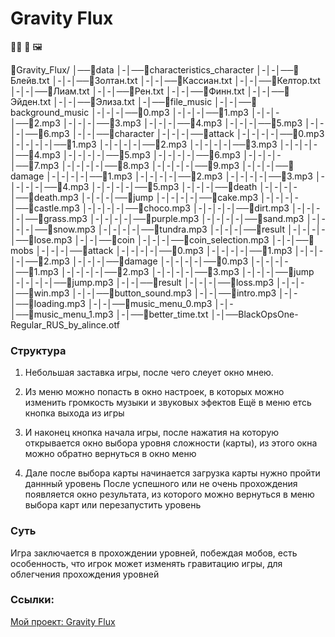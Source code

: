 <h1>Gravity Flux</h1>

🐍📄
📂
🖼️

📂Gravity_Flux/
│──📂data
│-│──📂characteristics_character
│-│-│──📜Блейв.txt
│-│-│──📜Золтан.txt
│-│-│──📜Кассиан.txt
│-│-│──📜Келтор.txt
│-│-│──📜Лиам.txt
│-│-│──📜Рен.txt
│-│-│──📜Финн.txt
│-│-│──📜Эйден.txt
│-│-│──📜Элиза.txt
│-│──📂file_music
│-│-│──📂background_music
│-│-│-│──🎵0.mp3
│-│-│-│──🎵1.mp3
│-│-│-│──🎵2.mp3
│-│-│-│──🎵3.mp3
│-│-│-│──🎵4.mp3
│-│-│-│──🎵5.mp3
│-│-│-│──🎵6.mp3
│-│-│──📂character
│-│-│-│──📂attack
│-│-│-│-│──🎵0.mp3
│-│-│-│-│──🎵1.mp3
│-│-│-│-│──🎵2.mp3
│-│-│-│-│──🎵3.mp3
│-│-│-│-│──🎵4.mp3
│-│-│-│-│──🎵5.mp3
│-│-│-│-│──🎵6.mp3
│-│-│-│-│──🎵7.mp3
│-│-│-│-│──🎵8.mp3
│-│-│-│-│──🎵9.mp3
│-│-│-│──📂damage
│-│-│-│-│──🎵1.mp3
│-│-│-│-│──🎵2.mp3
│-│-│-│-│──🎵3.mp3
│-│-│-│-│──🎵4.mp3
│-│-│-│-│──🎵5.mp3
│-│-│-│──📂death
│-│-│-│-│──🎵death.mp3
│-│-│-│──📂jump
│-│-│-│-│──🎵cake.mp3
│-│-│-│-│──🎵castle.mp3
│-│-│-│-│──🎵choco.mp3
│-│-│-│-│──🎵dirt.mp3
│-│-│-│-│──🎵grass.mp3
│-│-│-│-│──🎵purple.mp3
│-│-│-│-│──🎵sand.mp3
│-│-│-│-│──🎵snow.mp3
│-│-│-│-│──🎵tundra.mp3
│-│-│-│──📂result
│-│-│-│-│──🎵lose.mp3
│-│-│──📂coin
│-│-│-│──🎵coin_selection.mp3
│-│-│──📂mobs
│-│-│-│──📂attack
│-│-│-│-│──🎵0.mp3
│-│-│-│-│──🎵1.mp3
│-│-│-│-│──🎵2.mp3
│-│-│-│──📂damage
│-│-│-│-│──🎵0.mp3
│-│-│-│-│──🎵1.mp3
│-│-│-│-│──🎵2.mp3
│-│-│-│-│──🎵3.mp3
│-│-│-│──📂jump
│-│-│-│-│──🎵jump.mp3
│-│-│──📂result
│-│-│-│──🎵loss.mp3
│-│-│-│──🎵win.mp3
│-│-│──🎵button_sound.mp3
│-│-│──🎵intro.mp3
│-│-│──🎵loading.mp3
│-│-│──🎵music_menu_0.mp3
│-│-│──🎵music_menu_1.mp3
│-│──📜better_time.txt
│-│──BlackOpsOne-Regular_RUS_by_alince.otf

### Структура

1. Небольшая заставка игры, после чего слеует окно мнею.

2. Из меню можно попасть в окно настроек, в которых можно изменить громкость музыки и звуковых эфектов
   Ещё в меню етсь кнопка выхода из игры

3. И наконец кнопка начала игры, после нажатия на которую открывается окно выбора уровня сложности (карты),
   из этого окна можно обратно вернуться в окно меню

4. Дале после выбора карты начинается загрузка карты нужно пройти даннный уровень
   После успешного или не очень прохождения появляется окно результата, из которого можно вернуться в меню выбора карт
   или перезапустить уровень

### Суть

Игра заключается в прохождении уровней, побеждая мобов, есть особенность, что игрок может изменять гравитацию игры, для
облегчения прохождения уровней

### Ссылки:

[Мой проект: Gravity Flux](https://github.com/Vladchep05/project_IL.git)